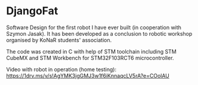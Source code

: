 # DjangoFat
Software Design for the first robot I have ever built (in cooperation with Szymon Jasak). It has been developed as a conclusion to robotic workshop organised by KoNaR students' association.

The code was created in C with help of STM toolchain including STM CubeMX and STM Workbench for STM32F103RCT6 microcontroller.

Video with robot in operation (home testing): https://1drv.ms/v/s!AgYMK3jgGMJ3w1f6iKnnaqcLV5rA?e=COolAU
